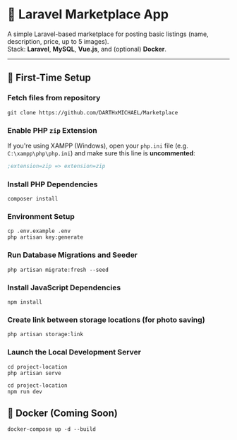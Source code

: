 # 🛒 Laravel Marketplace App

A simple Laravel-based marketplace for posting basic listings (name, description, price, up to 5 images).  
Stack: **Laravel**, **MySQL**, **Vue.js**, and (optional) **Docker**.

---

## 🚀 First-Time Setup

### Fetch files from repository

```
git clone https://github.com/DARTHxMICHAEL/Marketplace
```

### Enable PHP `zip` Extension
If you're using XAMPP (Windows), open your `php.ini` file (e.g. `C:\xampp\php\php.ini`) and make sure this line is **uncommented**:

```ini
;extension=zip => extension=zip
```
### Install PHP Dependencies

```
composer install
```

### Environment Setup

```
cp .env.example .env
php artisan key:generate
```

### Run Database Migrations and Seeder

```
php artisan migrate:fresh --seed
```

### Install JavaScript Dependencies

```
npm install
```

### Create link between storage locations (for photo saving)

```
php artisan storage:link
```

### Launch the Local Development Server

```
cd project-location
php artisan serve

cd project-location
npm run dev
```

## 🐳 Docker (Coming Soon)

```
docker-compose up -d --build
```
